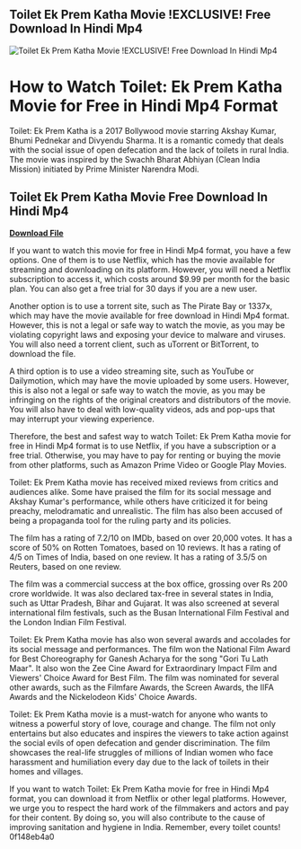 ## Toilet Ek Prem Katha Movie !EXCLUSIVE! Free Download In Hindi Mp4

 
![Toilet Ek Prem Katha Movie !EXCLUSIVE! Free Download In Hindi Mp4](https://pic-bstarstatic.akamaized.net/ugc/eec26fbd3ee4b48e98072ab2af7569ef.jpg@1200w_630h_1e_1c_1f.webp)

 
# How to Watch Toilet: Ek Prem Katha Movie for Free in Hindi Mp4 Format
 
Toilet: Ek Prem Katha is a 2017 Bollywood movie starring Akshay Kumar, Bhumi Pednekar and Divyendu Sharma. It is a romantic comedy that deals with the social issue of open defecation and the lack of toilets in rural India. The movie was inspired by the Swachh Bharat Abhiyan (Clean India Mission) initiated by Prime Minister Narendra Modi.
 
## Toilet Ek Prem Katha Movie Free Download In Hindi Mp4


[**Download File**](https://www.google.com/url?q=https%3A%2F%2Ffancli.com%2F2tKffo&sa=D&sntz=1&usg=AOvVaw2hqOjhG1yloNvCkPFjHc6-)

 
If you want to watch this movie for free in Hindi Mp4 format, you have a few options. One of them is to use Netflix, which has the movie available for streaming and downloading on its platform. However, you will need a Netflix subscription to access it, which costs around $9.99 per month for the basic plan. You can also get a free trial for 30 days if you are a new user.
 
Another option is to use a torrent site, such as The Pirate Bay or 1337x, which may have the movie available for free download in Hindi Mp4 format. However, this is not a legal or safe way to watch the movie, as you may be violating copyright laws and exposing your device to malware and viruses. You will also need a torrent client, such as uTorrent or BitTorrent, to download the file.
 
A third option is to use a video streaming site, such as YouTube or Dailymotion, which may have the movie uploaded by some users. However, this is also not a legal or safe way to watch the movie, as you may be infringing on the rights of the original creators and distributors of the movie. You will also have to deal with low-quality videos, ads and pop-ups that may interrupt your viewing experience.
 
Therefore, the best and safest way to watch Toilet: Ek Prem Katha movie for free in Hindi Mp4 format is to use Netflix, if you have a subscription or a free trial. Otherwise, you may have to pay for renting or buying the movie from other platforms, such as Amazon Prime Video or Google Play Movies.
  
Toilet: Ek Prem Katha movie has received mixed reviews from critics and audiences alike. Some have praised the film for its social message and Akshay Kumar's performance, while others have criticized it for being preachy, melodramatic and unrealistic. The film has also been accused of being a propaganda tool for the ruling party and its policies.
 
The film has a rating of 7.2/10 on IMDb, based on over 20,000 votes. It has a score of 50% on Rotten Tomatoes, based on 10 reviews. It has a rating of 4/5 on Times of India, based on one review. It has a rating of 3.5/5 on Reuters, based on one review.
 
The film was a commercial success at the box office, grossing over Rs 200 crore worldwide. It was also declared tax-free in several states in India, such as Uttar Pradesh, Bihar and Gujarat. It was also screened at several international film festivals, such as the Busan International Film Festival and the London Indian Film Festival.
  
Toilet: Ek Prem Katha movie has also won several awards and accolades for its social message and performances. The film won the National Film Award for Best Choreography for Ganesh Acharya for the song "Gori Tu Lath Maar". It also won the Zee Cine Award for Extraordinary Impact Film and Viewers' Choice Award for Best Film. The film was nominated for several other awards, such as the Filmfare Awards, the Screen Awards, the IIFA Awards and the Nickelodeon Kids' Choice Awards.
 
Toilet: Ek Prem Katha movie is a must-watch for anyone who wants to witness a powerful story of love, courage and change. The film not only entertains but also educates and inspires the viewers to take action against the social evils of open defecation and gender discrimination. The film showcases the real-life struggles of millions of Indian women who face harassment and humiliation every day due to the lack of toilets in their homes and villages.
 
If you want to watch Toilet: Ek Prem Katha movie for free in Hindi Mp4 format, you can download it from Netflix or other legal platforms. However, we urge you to respect the hard work of the filmmakers and actors and pay for their content. By doing so, you will also contribute to the cause of improving sanitation and hygiene in India. Remember, every toilet counts!
 0f148eb4a0
